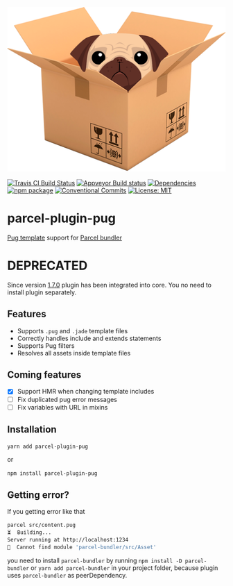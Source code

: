 <p align="center">
    <img alt="parcel-plugin-pug" src="https://raw.githubusercontent.com/Ty3uK/parcel-plugin-pug/master/.assets/logo.png" width="512">
</p>

[![Travis CI Build Status](https://travis-ci.org/Ty3uK/parcel-plugin-pug.svg?branch=master)](https://travis-ci.org/Ty3uK/parcel-plugin-pug)
[![Appveyor Build status](https://ci.appveyor.com/api/projects/status/kjnr9wm0d0r29677?svg=true)](https://ci.appveyor.com/project/Ty3uK/parcel-plugin-pug)
[![Dependencies](https://david-dm.org/Ty3uK/parcel-plugin-pug.svg?branch=master)](https://david-dm.org/Ty3uK/parcel-plugin-pug)
[![npm package](https://img.shields.io/npm/v/parcel-plugin-pug.svg)](https://www.npmjs.com/package/parcel-plugin-pug)
[![Conventional Commits](https://img.shields.io/badge/Conventional%20Commits-1.0.0-yellow.svg)](https://conventionalcommits.org)
[![License: MIT](https://img.shields.io/badge/License-MIT-yellow.svg)](https://opensource.org/licenses/MIT)

# parcel-plugin-pug

[Pug template](https://github.com/pugjs/pug) support for [Parcel bundler](https://github.com/parcel-bundler/parcel)

# DEPRECATED

Since version [1.7.0](https://github.com/parcel-bundler/parcel/releases/tag/v1.7.0) plugin has been integrated into core. You no need to install plugin separately.

## Features

- Supports `.pug` and `.jade` template files
- Correctly handles include and extends statements
- Supports Pug filters
- Resolves all assets inside template files

## Coming features

- [x] Support HMR when changing template includes
- [ ] Fix duplicated pug error messages
- [ ] Fix variables with URL in mixins

## Installation
`yarn add parcel-plugin-pug`

or

`npm install parcel-plugin-pug`

## Getting error?

If you getting error like that

```bash
parcel src/content.pug
⏳  Building...
Server running at http://localhost:1234
🚨  Cannot find module 'parcel-bundler/src/Asset'
```

you need to install `parcel-bundler` by running `npm install -D parcel-bundler` or `yarn add parcel-bundler` in your project folder, because plugin uses `parcel-bundler` as peerDependency.
